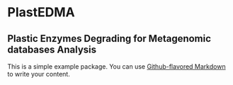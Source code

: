 # PlastEDMA
## Plastic Enzymes Degrading for Metagenomic databases Analysis

This is a simple example package. You can use
[Github-flavored Markdown](https://guides.github.com/features/mastering-markdown/)
to write your content.